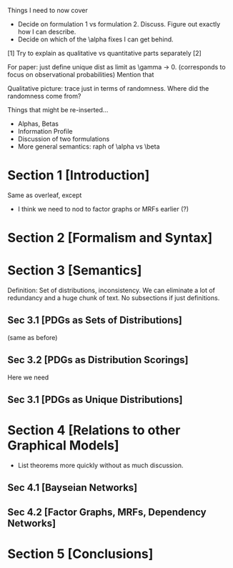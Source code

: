Things I need to now cover
 - Decide on formulation 1 vs formulation 2. Discuss. Figure out exactly how  I can describe. 
 - Decide on which of the \alpha fixes I can get behind.
 
[1] Try to explain as qualitative vs quantitative parts separately
[2] 


For paper: just define unique dist as limit as \gamma -> 0.
	(corresponds to focus on observational probabilities)
Mention that 


Qualitative picture: trace just in terms of randomness.
Where did the randomness come from? 
 
 

Things that might be re-inserted...
 - Alphas, Betas
 - Information Profile
 - Discussion of two formulations
 - More general semantics: raph of \alpha vs \beta



# Section 1 [Introduction]
Same as overleaf, except 
- I think we need to nod to factor graphs or MRFs earlier (?)

# Section 2 [Formalism and Syntax]


# Section 3 [Semantics]
Definition: Set of distributions, inconsistency. 
We can eliminate a lot of redundancy and a huge chunk of text. No subsections if just definitions.

## Sec 3.1 [PDGs as Sets of Distributions]
(same as before)

## Sec 3.2 [PDGs as Distribution Scorings]
Here we need

## Sec 3.1 [PDGs as Unique Distributions]



# Section 4 [Relations to other Graphical Models]
- List theorems more quickly without as much discussion. 

## Sec 4.1 [Bayseian Networks]

## Sec 4.2 [Factor Graphs, MRFs, Dependency Networks]

# Section 5 [Conclusions]